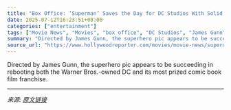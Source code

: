 ```yaml
---
title: "Box Office: ‘Superman’ Saves the Day for DC Studios With Solid $115M-$120M Domestic Opening"
date: 2025-07-12T16:23:51+08:00
categories: ["entertainment"]
tags: ["Movie News", "Movies", "box office", "DC Studios", "James Gunn", "Nicholas Hoult", "Rachel Brosnahan", "superman"]
summary: "Directed by James Gunn, the superhero pic appears to be succeeding in rebooting both the Warner Bros.-owned DC and its most prized comic book film franchise."
source_url: "https://www.hollywoodreporter.com/movies/movie-news/superman-box-office-opening-1236312672/"
---
```


Directed by James Gunn, the superhero pic appears to be succeeding in rebooting both the Warner Bros.-owned DC and its most prized comic book film franchise.

---

*来源: [原文链接](https://www.hollywoodreporter.com/movies/movie-news/superman-box-office-opening-1236312672/)*
